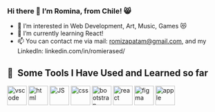 ### Hi there 👋 I’m Romina, from Chile! 😸

- 👀 I’m interested in Web Development, Art, Music, Games 😻
- 🌱 I’m currently learning React!
- 📫 You can contact me via mail: romizapatam@gmail.com, and my LinkedIn: linkedin.com/in/romierased/
<!---
RomiErased/RomiErased is a ✨ special ✨ repository because its `README.md` (this file) appears on your GitHub profile.
You can click the Preview link to take a look at your changes.
--->
<h2> 🚀 &nbsp;Some Tools I Have Used and Learned so far</h2>
<p align="left">
<img src="https://cdn.jsdelivr.net/gh/devicons/devicon/icons/vscode/vscode-original.svg" alt="vscode" width="45" height="45"/>
<img src="https://cdn.jsdelivr.net/gh/devicons/devicon/icons/html5/html5-original.svg" alt="html" width="45" height="45"/>
<img src="https://cdn.jsdelivr.net/gh/devicons/devicon/icons/javascript/javascript-original.svg" alt="JS" width="45" height="45"/>
<img src="https://cdn.jsdelivr.net/gh/devicons/devicon/icons/css3/css3-original.svg" alt="css" width="45" height="45"/>
<img src="https://cdn.jsdelivr.net/gh/devicons/devicon/icons/bootstrap/bootstrap-original.svg" alt="bootstrap" width="45" height="45"/>
<img src="https://cdn.jsdelivr.net/gh/devicons/devicon/icons/react/react-original.svg" alt="react" width="45" height="45"/>
<img src="https://cdn.jsdelivr.net/gh/devicons/devicon/icons/figma/figma-original.svg" alt="figma" width="45" height="45"/>
<img src="https://cdn.jsdelivr.net/gh/devicons/devicon/icons/apple/apple-original.svg" alt="apple" width="45" height="45" />
          
          
</p>
